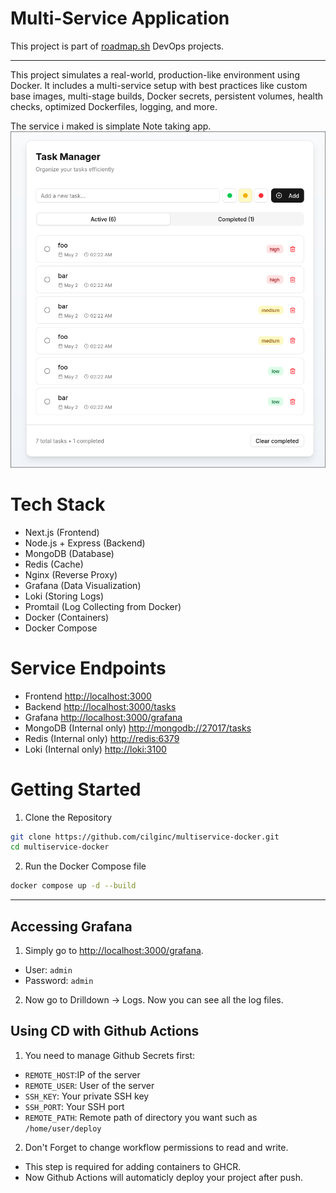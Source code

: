 # Multi-Service Application 
This project is part of [roadmap.sh](https://roadmap.sh/projects/multiservice-docker) DevOps projects.

---
This project simulates a real-world, production-like environment using Docker. It includes a multi-service setup with best practices like custom base images, multi-stage builds, Docker secrets, persistent volumes, health checks, optimized Dockerfiles, logging, and more.

The service i maked is simplate Note taking app.
![](./screenshots/screenshot.png)   
# Tech Stack
- Next.js (Frontend)
- Node.js + Express (Backend)
- MongoDB (Database)
- Redis (Cache)
- Nginx (Reverse Proxy)
- Grafana (Data Visualization)
- Loki (Storing Logs)
- Promtail (Log Collecting from Docker)
- Docker (Containers)
- Docker Compose 

# Service Endpoints
- Frontend [http://localhost:3000](http://localhost:3000)
- Backend [http://localhost:3000/tasks](http://localhost:3000/tasks) 
- Grafana [http://localhost:3000/grafana](http://localhost:3000/grafana)
- MongoDB (Internal only) [http://mongodb://27017/tasks](http://mongodb://27017/tasks)
- Redis (Internal only) [http://redis:6379](http://redis:6379)
- Loki (Internal only) [http://loki:3100](http://loki:3100)

# Getting Started
1. Clone the Repository
```bash
git clone https://github.com/cilginc/multiservice-docker.git
cd multiservice-docker
```
2. Run the Docker Compose file
```bash
docker compose up -d --build
```
---

## Accessing Grafana

1. Simply go to [http://localhost:3000/grafana](http://localhost:3000/grafana).
- User: `admin`
- Password: `admin`

2. Now go to Drilldown -> Logs. Now you can see all the log files. 


## Using CD with Github Actions

1. You need to manage Github Secrets first:
 - `REMOTE_HOST`:IP of the server
 - `REMOTE_USER`: User of the server
 - `SSH_KEY`: Your private SSH key
 - `SSH_PORT`: Your SSH port 
 - `REMOTE_PATH`: Remote path of directory you want such as `/home/user/deploy` 

2. Don't Forget to change workflow permissions to read and write.
- This step is required for adding containers to GHCR.
- Now Github Actions will automaticly deploy your project after push.
